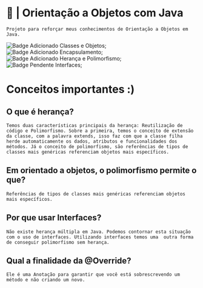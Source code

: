 # 🏦 | Orientação a Objetos com Java
`Projeto para reforçar meus conhecimentos de Orientação a Objetos em Java.`

<img alt="Badge Adicionado" title="Adicionado" src="https://img.shields.io/badge/-Adicionado-brightgreen"> Classes e Objetos;<br>
<img alt="Badge Adicionado" title="Adicionado" src="https://img.shields.io/badge/-Adicionado-brightgreen"> Encapsulamento;<br>
<img alt="Badge Adicionado" title="Adicionado" src="https://img.shields.io/badge/-Adicionado-brightgreen"> Herança e Polimorfismo;<br> 
<img alt="Badge Pendente" title="Pendente" src="https://img.shields.io/badge/-Pendente-red"> Interfaces;<br>

# Conceitos importantes :)

## O que é herança?
`Temos duas características principais da herança: Reutilização de código e Polimorfismo. Sobre a primeira, temos o conceito de extensão da classe, com a palavra extends, isso faz com que a classe filha herde automaticamente os dados, atributos e funcionalidades dos métodos. Já o conceito de polimorfismo, são referências de tipos de classes mais genéricas referenciam objetos mais específicos.`

## Em orientado a objetos, o polimorfismo permite o que?
`Referências de tipos de classes mais genéricas referenciam objetos mais específicos.`

## Por que usar Interfaces?
`Não existe herança múltipla em Java. Podemos contornar esta situação com o uso de interfaces. Utilizando interfaces temos uma 
outra forma de conseguir polimorfismo sem herança.`

## Qual a finalidade da @Override?
`Ele é uma Anotação para garantir que você está sobrescrevendo um método e não criando um novo.`
